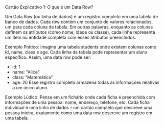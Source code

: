 Cartão Explicativo 1: O que é um Data Row?

Um Data Row (ou linha de dados) é um registro completo em uma tabela de banco de dados. Cada row contém um conjunto de valores relacionados, um para cada coluna da tabela. Em outras palavras, enquanto as colunas definem os atributos (como nome, idade ou classe), cada linha representa um item ou entidade completa com esses atributos preenchidos.

Exemplo Prático:
Imagine uma tabela students onde existem colunas como id, name, class e age. Cada linha da tabela pode representar um aluno específico. Assim, uma data row pode ser:
- id: 1
- name: "Alice"
- class: "Matemática"
- age: 20
Esse registro completo armazena todas as informações relativas a um único aluno.

Exemplo Lúdico:
Pense em um fichário onde cada ficha é preenchida com informações de uma pessoa: nome, endereço, telefone, etc. Cada ficha individual é uma linha de dados – um cartão completo que descreve uma pessoa inteira, exatamente como uma data row descreve um registro em uma tabela.

